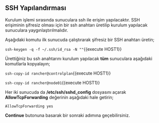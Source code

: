 ## SSH Yapılandırması

Kurulum işlemi sırasında sunuculara ssh ile erişim yapılacaktır. SSH erişiminin şifresiz olması için bir ssh anahtarı üretilip kurulum yapılacak sunuculara yaygınlaştırılmalıdır.

Aşağıdaki komutu ilk sunucuda çalıştırarak şifresiz bir SSH anahtarı üretin;

`ssh-keygen -q -f ~/.ssh/id_rsa -N ""`{{execute HOST1}}

Ürettiğiniz bu ssh anahtarını kurulum yapılacak **tüm** sunuculara aşağıdaki komutlarla kopyalayın;

`ssh-copy-id rancher@controlplan`{{execute HOST1}}

`ssh-copy-id rancher@node01`{{execute HOST1}}

Her iki sunucuda da **/etc/ssh/sshd_config** dosyasını açarak **AllowTcpForwarding** değerinin aşağıdaki hale getirin;

`AllowTcpForwarding yes`

**Continue** butonuna basarak bir sonraki adımına geçebilirsiniz.